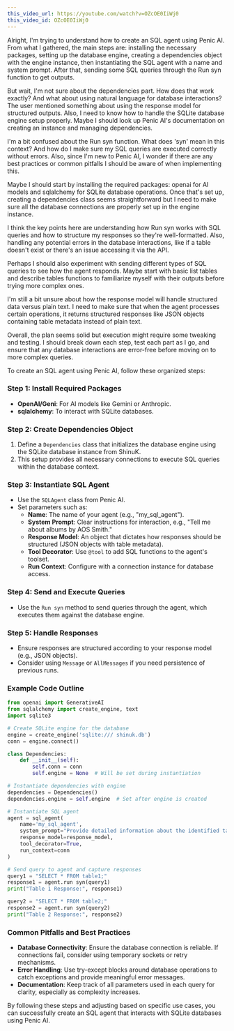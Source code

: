 ```yaml
---
this_video_url: https://youtube.com/watch?v=OZcOE0IiWj0
this_video_id: OZcOE0IiWj0
---
```

<think>
Alright, I'm trying to understand how to create an SQL agent using Penic AI. From what I gathered, the main steps are: installing the necessary packages, setting up the database engine, creating a dependencies object with the engine instance, then instantiating the SQL agent with a name and system prompt. After that, sending some SQL queries through the Run syn function to get outputs.

But wait, I'm not sure about the dependencies part. How does that work exactly? And what about using natural language for database interactions? The user mentioned something about using the response model for structured outputs. Also, I need to know how to handle the SQLite database engine setup properly. Maybe I should look up Penic AI's documentation on creating an instance and managing dependencies.

I'm a bit confused about the Run syn function. What does 'syn' mean in this context? And how do I make sure my SQL queries are executed correctly without errors. Also, since I'm new to Penic AI, I wonder if there are any best practices or common pitfalls I should be aware of when implementing this.

Maybe I should start by installing the required packages: openai for AI models and sqlalchemy for SQLite database operations. Once that's set up, creating a dependencies class seems straightforward but I need to make sure all the database connections are properly set up in the engine instance.

I think the key points here are understanding how Run syn works with SQL queries and how to structure my responses so they're well-formatted. Also, handling any potential errors in the database interactions, like if a table doesn't exist or there's an issue accessing it via the API.

Perhaps I should also experiment with sending different types of SQL queries to see how the agent responds. Maybe start with basic list tables and describe tables functions to familiarize myself with their outputs before trying more complex ones.

I'm still a bit unsure about how the response model will handle structured data versus plain text. I need to make sure that when the agent processes certain operations, it returns structured responses like JSON objects containing table metadata instead of plain text.

Overall, the plan seems solid but execution might require some tweaking and testing. I should break down each step, test each part as I go, and ensure that any database interactions are error-free before moving on to more complex queries.
</think>

To create an SQL agent using Penic AI, follow these organized steps:

### Step 1: Install Required Packages
- **OpenAI/Geni**: For AI models like Gemini or Anthropic.
- **sqlalchemy**: To interact with SQLite databases.

### Step 2: Create Dependencies Object
1. Define a `Dependencies` class that initializes the database engine using the SQLite database instance from ShinuK.
2. This setup provides all necessary connections to execute SQL queries within the database context.

### Step 3: Instantiate SQL Agent
- Use the `SQLAgent` class from Penic AI.
- Set parameters such as:
  - **Name**: The name of your agent (e.g., "my_sql_agent").
  - **System Prompt**: Clear instructions for interaction, e.g., "Tell me about albums by AOS Smith."
  - **Response Model**: An object that dictates how responses should be structured (JSON objects with table metadata).
  - **Tool Decorator**: Use `@tool` to add SQL functions to the agent's toolset.
  - **Run Context**: Configure with a connection instance for database access.

### Step 4: Send and Execute Queries
- Use the `Run syn` method to send queries through the agent, which executes them against the database engine.

### Step 5: Handle Responses
- Ensure responses are structured according to your response model (e.g., JSON objects).
- Consider using `Message` or `AllMessages` if you need persistence of previous runs.

### Example Code Outline
```python
from openai import GenerativeAI
from sqlalchemy import create_engine, text
import sqlite3

# Create SQLite engine for the database
engine = create_engine('sqlite:/// shinuk.db')
conn = engine.connect()

class Dependencies:
    def __init__(self):
        self.conn = conn
        self.engine = None  # Will be set during instantiation

# Instantiate dependencies with engine
dependencies = Dependencies()
dependencies.engine = self.engine  # Set after engine is created

# Instantiate SQL agent
agent = sql_agent(
    name='my_sql_agent',
    system_prompt="Provide detailed information about the identified tables.",
    response_model=response_model,
    tool_decorator=True,
    run_context=conn
)

# Send query to agent and capture responses
query1 = "SELECT * FROM table1;"
response1 = agent.run syn(query1)
print("Table 1 Response:", response1)

query2 = "SELECT * FROM table2;"
response2 = agent.run syn(query2)
print("Table 2 Response:", response2)
```

### Common Pitfalls and Best Practices
- **Database Connectivity**: Ensure the database connection is reliable. If connections fail, consider using temporary sockets or retry mechanisms.
- **Error Handling**: Use try-except blocks around database operations to catch exceptions and provide meaningful error messages.
- **Documentation**: Keep track of all parameters used in each query for clarity, especially as complexity increases.

By following these steps and adjusting based on specific use cases, you can successfully create an SQL agent that interacts with SQLite databases using Penic AI.
